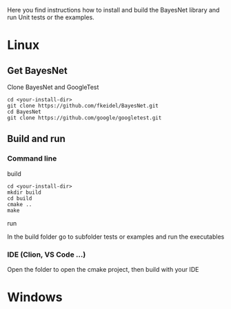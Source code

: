 Here you find instructions how to install and build the BayesNet library and run Unit tests or the examples.

# Linux
## Get BayesNet
Clone BayesNet and GoogleTest
```
cd <your-install-dir>
git clone https://github.com/fkeidel/BayesNet.git
cd BayesNet
git clone https://github.com/google/googletest.git
```
## Build and run
### Command line
build
```
cd <your-install-dir>
mkdir build
cd build
cmake ..
make
```
run

In the build folder go to subfolder tests or examples and run the executables

### IDE (Clion, VS Code ...)
Open the folder <your-install-dir> to open the cmake project, then build with your IDE
# Windows

